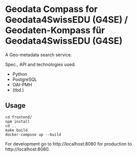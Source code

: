 # Geodata Compass for Geodata4SwissEDU (G4SE) / Geodaten-Kompass für Geodata4SwissEDU (G4SE)

A Geo-metadata search service.

Spec., API and technologies used:
* Python
* PostgreSQL
* OAI-PMH
* (tbd.)


## Usage

```
cd frontend/
npm install
cd ..
make build
docker-compose up --build
```

For development go to http://localhost:8080
for production to http://localhost:8080.
